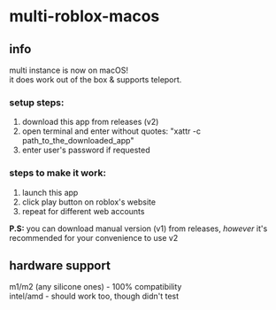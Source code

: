 # multi-roblox-macos

## info
multi instance is now on macOS! \
it does work out of the box & supports teleport.

### setup steps:
1. download this app from releases (v2)
2. open terminal and enter without quotes: "xattr -c path_to_the_downloaded_app"
3. enter user's password if requested

### steps to make it work:
1. launch this app
2. click play button on roblox's website
3. repeat for different web accounts


**P.S:** you can download manual version (v1) from releases, *however* it's recommended for your convenience to use v2

## hardware support
m1/m2 (any silicone ones) - 100% compatibility \
intel/amd - should work too, though didn't test
